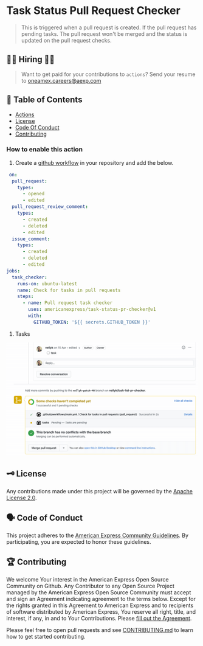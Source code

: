 # Task Status Pull Request Checker

>This is triggered when a pull request is created. If the pull request has pending tasks. The pull request won't be merged and the status is updated on the pull request checks.

## 👩‍💻 Hiring 👨‍💻

> Want to get paid for your contributions to `actions`?
> Send your resume to oneamex.careers@aexp.com

## 📖 Table of Contents

* [Actions](#-actions)
* [License](#%EF%B8%8F-license)
* [Code Of Conduct](#%EF%B8%8F-code-of-conduct)
* [Contributing](#-contributing)

### How to enable this action

1. Create a [github workflow](https://help.github.com/en/actions/configuring-and-managing-workflows/configuring-a-workflow) in your repository and add the below.

```yaml
 on:
  pull_request:
    types:
      - opened
      - edited
  pull_request_review_comment:
    types:
      - created
      - deleted
      - edited
  issue_comment:
    types:
      - created
      - deleted
      - edited
jobs:
  task_checker:
    runs-on: ubuntu-latest
    name: Check for tasks in pull requests
    steps:
      - name: Pull request task checker
        uses: americanexpress/task-status-pr-checker@v1
        with:
          GITHUB_TOKEN: '${{ secrets.GITHUB_TOKEN }}'
 ```

1. Tasks

![Building passing after task is marked complete](./tasks-checker.gif)


## 🗝️ License

Any contributions made under this project will be governed by the [Apache License
2.0](./LICENSE).

## 🗣️ Code of Conduct

This project adheres to the [American Express Community Guidelines](./CODE_OF_CONDUCT.md).
By participating, you are expected to honor these guidelines.

## 🏆 Contributing

We welcome Your interest in the American Express Open Source Community on Github.
Any Contributor to any Open Source Project managed by the American Express Open
Source Community must accept and sign an Agreement indicating agreement to the
terms below. Except for the rights granted in this Agreement to American Express
and to recipients of software distributed by American Express, You reserve all
right, title, and interest, if any, in and to Your Contributions. Please [fill
out the Agreement](https://cla-assistant.io/americanexpress/).

Please feel free to open pull requests and see [CONTRIBUTING.md](./CONTRIBUTING.md) to learn how to get started contributing.
